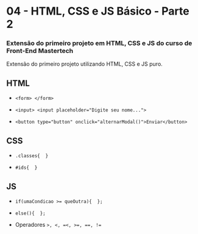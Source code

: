 # 04 - HTML, CSS e JS Básico - Parte 2

### Extensão do primeiro projeto em HTML, CSS e JS do curso de Front-End Mastertech

Extensão do primeiro projeto utilizando HTML, CSS e JS puro.

## HTML

* `<form> </form>`

* `<input> <input placeholder="Digite seu nome...">`

* `<button type="button" onclick="alternarModal()">Enviar</button>`

## CSS

* `.classes{  }`

* `#ids{  }`

## JS

* `if(umaCondicao >= queOutra){  };`

* `else(){  };`

* Operadores `>, <, =<, >=, ==, !=`
